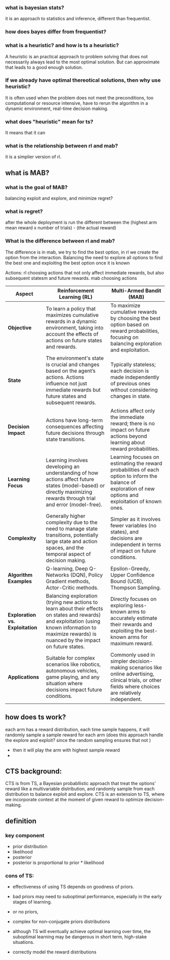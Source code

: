 ### what is bayesian stats? 
it is an approach to statistics and inference, different than frequentist.


### how does bayes differ from frequentist?


### what is a heuristic? and how is ts a heuristic?
A heuristic is an practical approach to problem solving that does not necessarily always lead to the most optimal solution. 
 But can approximate that leads to a good enough solution.

### If we already have optimal thereotical solutions, then why use heuristic?
It is often used when the problem does not meet the preconditions, too computational or resource intensive, have to rerun the algorithm in a dynamic environment, real-time decision making.

### what does "heuristic" mean for ts?
It means that it can 

### what is the relationship between rl and mab?
it is a simplier version of rl.

## what is MAB?

### what is the goal of MAB?
balancing exploit and explore, and minimize regret?

### what is regret?
after the whole deployment is run
the different between the (highest arm mean reward x number of trials) - (the actual reward)

### What is the difference between rl and mab?
The difference is in mab, we try to find the best option, in rl we create the option from the interaction.
Balancing the need to explore all options to find the best one and exploiting the best option once it is known

Actions: rl choosing actions that not only affect immediate rewards, but also subsequent statesm and future rewards.
mab choosing actions 

| **Aspect**               | **Reinforcement Learning (RL)**                                                                                                                                                                | **Multi-Armed Bandit (MAB)**                                                                                                                   |
|--------------------------|--------------------------------------------------------------------------------------------------------------------------------------------------------------------|------------------------------------------------------------------------------------------------------------------------------------------------|
| **Objective**            | To learn a policy that maximizes cumulative rewards in a dynamic environment, taking into account the effects of actions on future states and rewards.             | To maximize cumulative rewards by choosing the best option based on reward probabilities, focusing on balancing exploration and exploitation.    |
| **State**                | The environment's state is crucial and changes based on the agent’s actions. Actions influence not just immediate rewards but future states and subsequent rewards. | Typically stateless; each decision is made independently of previous ones without considering changes in state.                                   |
| **Decision Impact**      | Actions have long-term consequences affecting future decisions through state transitions.                                                                           | Actions affect only the immediate reward; there is no impact on future actions beyond learning about reward probabilities.                       |
| **Learning Focus**       | Learning involves developing an understanding of how actions affect future states (model-based) or directly maximizing rewards through trial and error (model-free).| Learning focuses on estimating the reward probabilities of each option to inform the balance of exploration of new options and exploitation of known ones. |
| **Complexity**           | Generally higher complexity due to the need to manage state transitions, potentially large state and action spaces, and the temporal aspect of decision making.     | Simpler as it involves fewer variables (no states), and decisions are independent in terms of impact on future conditions.                      |
| **Algorithm Examples**   | Q-learning, Deep Q-Networks (DQN), Policy Gradient methods, Actor-Critic methods.                                                                                  | Epsilon-Greedy, Upper Confidence Bound (UCB), Thompson Sampling.                                                                               |
| **Exploration vs. Exploitation** | Balancing exploration (trying new actions to learn about their effects on states and rewards) and exploitation (using known information to maximize rewards) is nuanced by the impact on future states. | Directly focuses on exploring less-known arms to accurately estimate their rewards and exploiting the best-known arms for maximum reward.       |
| **Applications**         | Suitable for complex scenarios like robotics, autonomous vehicles, game playing, and any situation where decisions impact future conditions.                        | Commonly used in simpler decision-making scenarios like online advertising, clinical trials, or other fields where choices are relatively independent. |


## how does ts work? 
each arm has a reward distribution, each time sample happens, it will randomly sample a sample reward for each arm (does this approach handle the explore and exploit? since the random sampling ensures that not )
- then it will play the arm with highest sample reward 
- 



## CTS background: 
CTS is from TS, a Bayesian probabllistic approach that treat the options’ reward like a multivariable distribution, and randomly sample from each distribution to balance exploit and explore. CTS is an extension to TS, where we incorporate context at the moment of given reward to optimize decision-making.

## definition
### key component 
- prior distribution
- likelihood
- posterior 
- posterior is proportional to prior * likelihood

### cons of TS:
- effectiveness of using TS depends on goodness of priors. 
- bad priors may need to suboptimal performance, especially in the early stages of learning.
- or no priors,

- complex for non-conjugate priors distributions

- although TS will eventually achieve optimal learning over time, the suboptimal learning may be dangerous in short term, high-stake situations.  

- correctly model the reward distributions
